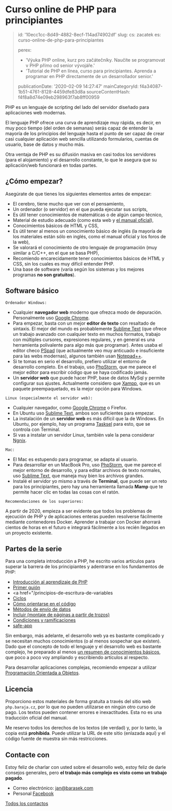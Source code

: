 Curso online de PHP para principiantes
======================================

> id: '10ecc1cc-8d49-4882-8ecf-114ad74902df'
> slug:
> 	cs: zacatek
> 	es: curso-online-de-php-para-principiantes
> 
> perex:
> 	- 'Výuka PHP online, kurz pro začátečníky. Naučíte se programovat v PHP přímo od senior vývojáře.'
> 	- 'Tutorial de PHP en línea, curso para principiantes. Aprenda a programar en PHP directamente de un desarrollador senior.'
> 
> publicationDate: '2020-02-09 14:27:47'
> mainCategoryId: f4a34087-1b51-4761-8128-4459dfe83d8a
> sourceContentHash: f4f8a8d74e09eb298963f7ab8ff00959

PHP es un lenguaje de scripting del lado del servidor diseñado para aplicaciones web modernas.

El lenguaje PHP ofrece una curva de aprendizaje muy rápida, es decir, en muy poco tiempo (del orden de semanas) serás capaz de entender la mayoría de los principios del lenguaje hasta el punto de ser capaz de crear casi cualquier aplicación web sencilla utilizando formularios, cuentas de usuario, base de datos y mucho más.

Otra ventaja de PHP es su difusión masiva en casi todos los servidores (para el alojamiento) y el desarrollo constante, lo que le asegura que su aplicación/web funcionará en todas partes.

¿Cómo empezar?
------------

Asegúrate de que tienes los siguientes elementos antes de empezar:

- El cerebro, tiene mucho que ver con el pensamiento,
- Un ordenador (o servidor) en el que pueda ejecutar sus scripts,
- Es útil tener conocimientos de matemáticas o de algún campo técnico,
- Material de estudio adecuado (como esta web y <a href="https://www.php.net">el manual oficial</a>),
- Conocimientos básicos de HTML y CSS,
- Es útil tener al menos un conocimiento básico de inglés (la mayoría de los materiales están sólo en inglés, como el manual oficial y los foros de la web),
- Se valorará el conocimiento de otro lenguaje de programación (muy similar a C/C++, en el que se basa PHP),
- Recomiendo encarecidamente tener conocimientos básicos de HTML y CSS, sin los cuales es muy difícil entender PHP.
- Una base de software (varía según los sistemas y los mejores programas **no son gratuitos**).

Software básico
-----------------

`Ordenador Windows:`
- Cualquier **navegador web** moderno que ofrezca modo de depuración. Personalmente uso <a href="https://www.google.com/chrome">Google Chrome</a>.
- Para empezar, basta con un mejor **editor de texto** con resaltado de sintaxis. El mejor del mundo es probablemente <a href="https://www.sublimetext.com">Sublime Text</a> (que ofrece un trabajo avanzado con cualquier texto en muchos formatos, trabajo con múltiples cursores, expresiones regulares, y en general es una herramienta polivalente para algo más que programar). Antes usaba el editor checo <a href="https://www.pspad.com/cz/">PSpad</a> (que actualmente veo muy anticuado e insuficiente para las webs modernas), algunos también usan <a href="https://www.slunecnice.cz/sw/notepad/">Notepad++</a>.
- Si te tomas en serio el desarrollo, prefiero utilizar el entorno de desarrollo completo. En el trabajo, uso <a href="https://www.jetbrains.com/phpstorm/">PhpStorm</a>, que me parece el mejor editor para escribir código que se haya codificado jamás.
- Un **servidor web** que puede hacer PHP, base de datos MySql y permite configurar sus ajustes. Actualmente considero que <a href="https://www.apachefriends.org/download.html">Xampp</a>, que es un paquete preempaquetado, es la mejor opción para Windows.

`Linux (especialmente el servidor web):`
- Cualquier navegador, como <a href="https://www.google.com/chrome">Google Chrome</a> o Firefox.
- En Ubuntu uso <a href="https://www.sublimetext.com">Sublime Text</a>, ambos son suficientes para empezar.
- La instalación de un **servidor web** es más difícil que la de Windows. En Ubuntu, por ejemplo, hay un programa <a href="https://wiki.ubuntu.cz/servery/apache_s_mysql_a_php">Tasksel</a> para esto, que se controla con Terminal.
- Si vas a instalar un servidor Linux, también vale la pena considerar <a href="https://www.nginx.com/resources/wiki/">Ngnix</a>.

`Mac:`
- El Mac es estupendo para programar, se adapta al usuario.
- Para desarrollar en un MacBook Pro, uso <a href="https://www.jetbrains.com/phpstorm/">PhpStorm</a>, que me parece el mejor entorno de desarrollo, y para editar archivos de texto normales, uso <a href="https://www.sublimetext.com">Sublime Text</a>, que maneja muy bien los archivos grandes.
- Instalé el servidor yo mismo a través de **Terminal**, que puede ser un reto para los principiantes, pero hay una herramienta llamada **Mamp** que te permite hacer clic en todas las cosas con el ratón.

`Recomendaciones de los superiores:`

A partir de 2020, empieza a ser evidente que todos los problemas de ejecución de PHP y de aplicaciones enteras pueden resolverse fácilmente mediante contenedores Docker. Aprender a trabajar con Docker ahorrará cientos de horas en el futuro e integrará fácilmente a los recién llegados en un proyecto existente.

Partes de la serie
------------

Para una completa introducción a PHP, he escrito varios artículos para superar la barrera de los principiantes y adentrarse en los fundamentos de PHP:

- <a href="/introducción">Introducción al aprendizaje de PHP</a>
- <a href="/primer-guión">Primer guión</a>
- <a href="/principios-de-escritura-de-variables</a>
- <a href="/ciclos">Ciclos</a>
- <a href="/cómo-encontrar-el-código">Cómo orientarse en el código</a>
- <a href="/methods-sending-data">Métodos de envío de datos</a>
- <a href="/archivo-incluido">Incluir (montaje de páginas a partir de trozos)</a>
- <a href="/condiciones">Condiciones y ramificaciones</a>
- <a href="/safe-application">safe-app</a>

Sin embargo, más adelante, el desarrollo web ya es bastante complicado y se necesitan muchos conocimientos (o al menos sospechar que existen). Dado que el concepto de todo el lenguaje y el desarrollo web es bastante complejo, he preparado al menos <a href="/conocimiento">un resumen de conocimientos básicos</a>, que poco a poco voy ampliando y escribiendo artículos al respecto.

Para desarrollar aplicaciones complejas, recomiendo empezar a utilizar <a href="/oop">Programación Orientada a Objetos</a>.

Licencia
-------

Proporciono estos materiales de forma gratuita a través del sitio web `php.baraja.cz`, por lo que no pueden utilizarse en ningún otro curso de pago. Los textos pueden contener errores e inexactitudes. Esta no es una traducción oficial del manual.

Me reservo todos los derechos de los textos (de verdad) y, por lo tanto, la copia está **prohibida**. Puede utilizar la URL de este sitio (enlazada aquí) y el código fuente de muestra sin más restricciones.

Contacte con
-------

Estoy feliz de charlar con usted sobre el desarrollo web, estoy feliz de darle consejos generales, pero **el trabajo más complejo es visto como un trabajo pagado**.

- Correo electrónico: jan@barasek.com
- Personal <a href="https://www.facebook.com/janbarasek">Facebook</a>

<a href="https://baraja.cz/kontakt">Todos los contactos</a>

